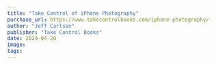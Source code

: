 ```yaml
---
title: "Take Control of iPhone Photography"
purchase_url: https://www.takecontrolbooks.com/iphone-photography/
author: "Jeff Carlson"
publisher: "Take Control Books"
date: 2024-04-20
image: 
tags:
---
```


